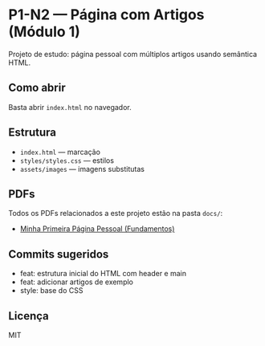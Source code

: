 # P1-N2 — Página com Artigos (Módulo 1)

Projeto de estudo: página pessoal com múltiplos artigos usando semântica
HTML.

## Como abrir

Basta abrir `index.html` no navegador.

## Estrutura

- `index.html` — marcação
- `styles/styles.css` — estilos
- `assets/images` — imagens substitutas

## PDFs

Todos os PDFs relacionados a este projeto estão na pasta `docs/`:

- [Minha Primeira Página Pessoal (Fundamentos)](docs/guia-projetoP1N2.pdf)

## Commits sugeridos

- feat: estrutura inicial do HTML com header e main
- feat: adicionar artigos de exemplo
- style: base do CSS

## Licença

MIT
